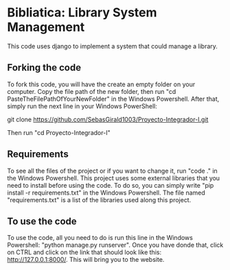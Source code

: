 # Bibliatica: Library System Management

This code uses django to implement a system that could manage a library.

## Forking the code

To fork this code, you will have the create an empty folder on your computer. Copy the file path of the new folder, then run "cd PasteTheFilePathOfYourNewFolder" in the Windows Powershell. After that, 
simply run the next line in your Windows PowerShell:

git clone https://github.com/SebasGirald1003/Proyecto-Integrador-I.git

Then run "cd Proyecto-Integrador-I"

## Requirements

To see all the files of the project or if you want to change it, run "code ." in the Windows Powershell. This project uses some external libraries that you need to install before using the code. 
To do so, you can simply write "pip install -r requirements.txt" in the Windows Powershell. 
The file named "requirements.txt" is a list of the libraries used along this project. 

## To use the code

To use the code, all you need to do is run this line in the Windows Powershell: "python manage.py runserver". Once you have donde that, click on CTRL and click on the link 
that should look like this: http://127.0.0.1:8000/. This will
bring you to the website. 
